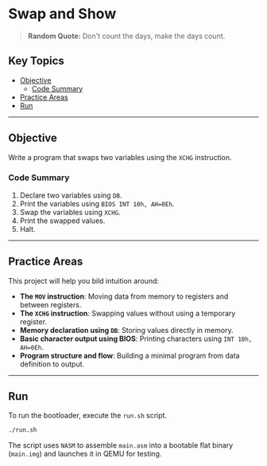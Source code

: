 # Swap and Show

> **Random Quote:** Don't count the days, make the days count.

## Key Topics

+ [Objective](#objective)
    - [Code Summary](#code-summary)
+ [Practice Areas](#practice-areas)
+ [Run](#run)

---

## Objective

Write a program that swaps two variables using the `XCHG` instruction.

### Code Summary

1. Declare two variables using `DB`.
2. Print the variables using `BIOS INT 10h, AH=0Eh`.
3. Swap the variables using `XCHG`.
4. Print the swapped values.
5. Halt.

---

## Practice Areas

This project will help you bild intuition around:

+ **The `MOV` instruction**: Moving data from memory to registers and between registers.
+ **The `XCHG` instruction**: Swapping values without using a temporary register.
+ **Memory declaration using `DB`**: Storing values directly in memory.
+ **Basic character output using BIOS**: Printing characters using `INT 10h, AH=0Eh`.
+ **Program structure and flow**: Building a minimal program from data definition to output.

---

## Run

To run the bootloader, execute the `run.sh` script.

```sh
./run.sh
```

The script uses `NASM` to assemble `main.asm` into a bootable flat binary (`main.img`) and launches it in QEMU for testing.
